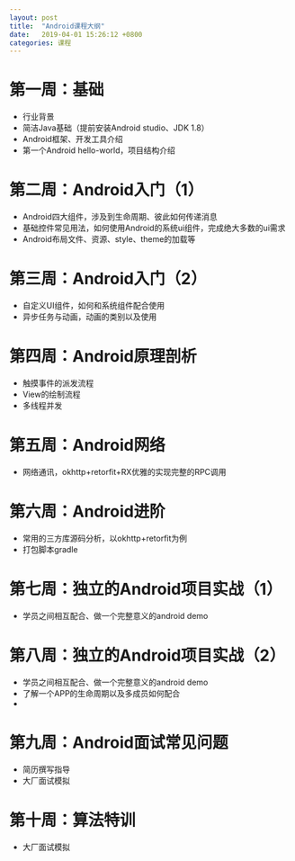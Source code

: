 ```yaml
---
layout: post
title:  "Android课程大纲"
date:   2019-04-01 15:26:12 +0800
categories: 课程
---
```



# 第一周：基础
* 行业背景
* 简洁Java基础（提前安装Android studio、JDK 1.8）
* Android框架、开发工具介绍
* 第一个Android hello-world，项目结构介绍
  
# 第二周：Android入门（1）
* Android四大组件，涉及到生命周期、彼此如何传递消息
* 基础控件常见用法，如何使用Android的系统ui组件，完成绝大多数的ui需求
* Android布局文件、资源、style、theme的加载等


# 第三周：Android入门（2）
* 自定义UI组件，如何和系统组件配合使用
* 异步任务与动画，动画的类别以及使用

# 第四周：Android原理剖析
* 触摸事件的派发流程
* View的绘制流程
* 多线程并发


# 第五周：Android网络
* 网络通讯，okhttp+retorfit+RX优雅的实现完整的RPC调用

# 第六周：Android进阶
* 常用的三方库源码分析，以okhttp+retorfit为例
* 打包脚本gradle


# 第七周：独立的Android项目实战（1）
* 学员之间相互配合、做一个完整意义的android demo

# 第八周：独立的Android项目实战（2）
* 学员之间相互配合、做一个完整意义的android demo
* 了解一个APP的生命周期以及多成员如何配合
* 
# 第九周：Android面试常见问题
* 简历撰写指导
* 大厂面试模拟
  
# 第十周：算法特训 
* 大厂面试模拟